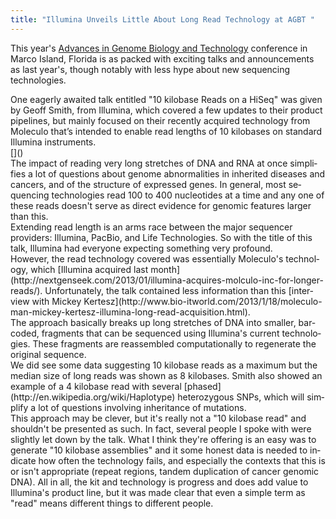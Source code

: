 ```yaml
---
title: "Illumina Unveils Little About Long Read Technology at AGBT "
---
```


This year's [Advances in Genome Biology and Technology](http://agbt.org/) conference in Marco Island, Florida is as packed with exciting talks  and announcements as last year's, though notably with less hype about  new sequencing technologies.

<div class="MsoNormal">One eagerly awaited talk entitled "10 kilobase Reads on a HiSeq" was given by<span lang="EN-US"> Geoff Smith, from Illumina, which covered a few updates to their product pipelines, but mainly focused on their recently acquired technology from Moleculo that’s intended to enable read lengths of 10 kilobases on standard Illumina instruments.</span></div><div class="MsoNormal"><span lang="EN-US"></span></div>[]()
<div class="MsoNormal"><span lang="EN-US">The impact of reading very long stretches of DNA and RNA at once simplifies a lot of questions about genome abnormalities in inherited diseases and cancers, and of the structure of expressed genes. In general, most sequencing technologies read 100 to 400 nucleotides at a time and any one of these reads doesn't serve as direct evidence for genomic features larger than this.</span></div><div class="MsoNormal"><span lang="EN-US">
</span></div><div class="MsoNormal"><span lang="EN-US">Extending read length is an arms race between the major sequencer providers: Illumina, PacBio, and Life Technologies. So with the title of this talk, Illumina had everyone expecting something very profound.</span></div><div class="MsoNormal"><span lang="EN-US">
</span></div><div class="MsoNormal"><span lang="EN-US">However, the read technology covered was essentially Moleculo's technology, which [Illumina acquired last month](http://nextgenseek.com/2013/01/illumina-acquires-molculo-inc-for-longer-reads/). </span><span lang="EN-US">Unfortunately, the talk contained less information than this [interview with Mickey Kertesz](http://www.bio-itworld.com/2013/1/18/moleculo-man-mickey-kertesz-illumina-long-read-acquisition.html).</span></div>
<span lang="EN-US"><span lang="EN-US">The approach basically breaks up long stretches of </span>DNA into smaller, barcoded, fragments that can be sequenced using Illumina's current technologies. These fragments are reassembled computationally to regenerate the original sequence.</span>

<div class="MsoNormal"><span lang="EN-US">We did see some data suggesting 10 kilobase reads as a maximum but the median size of long reads was shown as 8 kilobases. Smith also showed an example of a 4 kilobase read with several [phased](http://en.wikipedia.org/wiki/Haplotype) heterozygous SNPs, which will simplify a lot of questions involving inheritance of mutations.</span></div><span lang="EN-US">
</span><span lang="EN-US">This approach may be clever, but it's really not a "10 kilobase read" and shouldn't be presented as such. In fact, several people I spoke with were slightly let down by the talk. What I think they're offering is an easy was to generate "10 kilobase assemblies" and it some honest data is needed to indicate how often the technology fails, and especially the contexts that this is or isn't appropriate (repeat regions, tandem duplication of cancer genomic DNA). </span>
<span lang="EN-US">
</span><span lang="EN-US">All in all, the kit and technology is progress and does add value to Illumina's product line, but it was made clear that even a simple term as "read" means different things to different people.</span>
